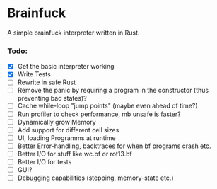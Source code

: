 # Brainfuck
A simple brainfuck interpreter written in Rust.

### Todo:

- [X] Get the basic interpreter working
- [X] Write Tests
- [ ] Rewrite in safe Rust
- [ ] Remove the panic by requiring a program in the constructor (thus preventing bad states)?
- [ ] Cache while-loop "jump points" (maybe even ahead of time?)
- [ ] Run profiler to check performance, mb unsafe is faster?
- [ ] Dynamically grow Memory
- [ ] Add support for different cell sizes
- [ ] UI, loading Programms at runtime
- [ ] Better Error-handling, backtraces for when bf programs crash etc.
- [ ] Better I/O for stuff like wc.bf or rot13.bf
- [ ] Better I/O for tests
- [ ] GUI?
- [ ] Debugging capabilities (stepping, memory-state etc.)
